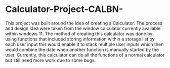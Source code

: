 # Calculator-Project-CALBN-
This project was built around the idea of creating a Calculator. The process and design idea were taken from the window calculator currently available within windows 11. 
The method of creating this calculator was done by using functions that included storing information within a storage list by each user input this would enable it to stack multiple user inputs which then would combine the date when another function is manually started by the user. 
Currently, this calculator can do all the functions of a  normal calculator but still need more work due to some bugs.

